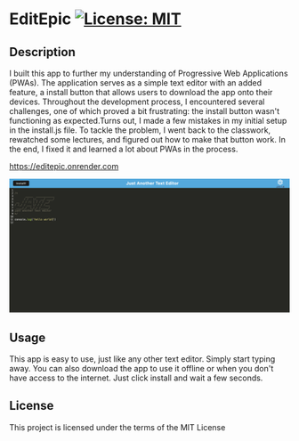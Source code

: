 # EditEpic [![License: MIT](https://img.shields.io/badge/License-MIT-yellow.svg)](https://opensource.org/licenses/MIT)
    
## Description 
      
I built this app to further my understanding of Progressive Web Applications (PWAs). The application serves as a simple text editor with an added feature, a install button that allows users to download the app onto their devices. Throughout the development process, I encountered several challenges, one of which proved a bit frustrating: the install button wasn't functioning as expected.Turns out, I made a few mistakes in my initial setup in the install.js file. To tackle the problem, I went back to the classwork, rewatched some lectures, and figured out how to make that button work. In the end, I fixed it and learned a lot about PWAs in the process.

https://editepic.onrender.com

![alt text](readmeImages/JATE.png)

## Usage

This app is easy to use, just like any other text editor. Simply start typing away. You can also download the app to use it offline or when you don't have access to the internet. Just click install and wait a few seconds.
      
## License
  
This project is licensed under the terms of the MIT License 
